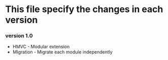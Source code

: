 # This file specify the changes in each version

### version 1.0

- HMVC - Modular extension 
- MIgration - Migrate each module independently
